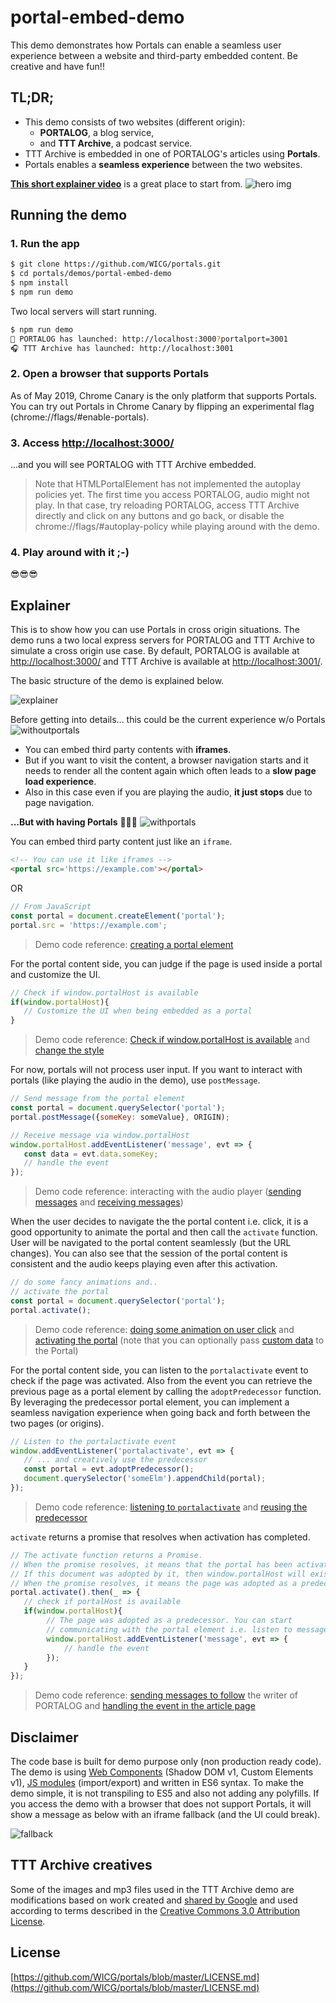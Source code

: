 # portal-embed-demo
This demo demonstrates how Portals can enable a seamless user experience between a website and third-party embedded content. Be creative and have fun!!


## TL;DR;
- This demo consists of two websites (different origin): 
  - **PORTALOG**, a blog service, 
  - and **TTT Archive**, a podcast service.
- TTT Archive is embedded in one of PORTALOG's articles using **Portals**.
- Portals enables a **seamless experience** between the two websites.

**[This short explainer video](https://youtu.be/4JkipxFVE9k)** is a great place to start from.
![hero img](https://cdn.glitch.com/98449704-33d8-49b2-88f2-aa6d2aeba5d3%2Fhero_img.png?1556394393372)


## Running the demo
### 1. Run the app
```bash
$ git clone https://github.com/WICG/portals.git
$ cd portals/demos/portal-embed-demo
$ npm install
$ npm run demo
```
Two local servers will start running.

```bash
$ npm run demo
📝 PORTALOG has launched: http://localhost:3000?portalport=3001
🎧 TTT Archive has launched: http://localhost:3001
```

### 2. Open a browser that supports Portals
As of May 2019, Chrome Canary is the only platform that supports Portals. You can try out Portals in Chrome Canary by flipping an experimental flag (chrome://flags/#enable-portals).

### 3. Access [http://localhost:3000/](http://localhost:3000/)
...and you will see PORTALOG with TTT Archive embedded.

> Note that HTMLPortalElement has not implemented the autoplay policies yet. The first time you access PORTALOG, audio might not play. In that case, try reloading PORTALOG, access TTT Archive directly and click on any buttons and go back, or disable the chrome://flags/#autoplay-policy while playing around with the demo.

### 4. Play around with it ;-)
😎😎😎


## Explainer
This is to show how you can use Portals in cross origin situations. The demo runs a two local express servers for PORTALOG and TTT Archive to simulate a cross origin use case. By default, PORTALOG is available at [http://localhost:3000/](http://localhost:3000/) and TTT Archive is available at [http://localhost:3001/](http://localhost:3001/).

The basic structure of the demo is explained below.

![explainer](https://cdn.glitch.com/98449704-33d8-49b2-88f2-aa6d2aeba5d3%2Fportal_explainer.png?1556377936083)

Before getting into details... this could be the current experience w/o Portals
![withoutportals](https://cdn.glitch.com/98449704-33d8-49b2-88f2-aa6d2aeba5d3%2Fw_o_portals_new.gif?1556394769252)
- You can embed third party contents with **iframes**.
- But if you want to visit the content, a browser navigation starts and it needs to render all the content again which often leads to a **slow page load experience**.
- Also in this case even if you are playing the audio, **it just stops** due to page navigation.

**...But with having Portals** 🚪🏃💨
![withportals](https://cdn.glitch.com/98449704-33d8-49b2-88f2-aa6d2aeba5d3%2Fw_portals.gif?1556394385809)

You can embed third party content just like an `iframe`.
```html
<!-- You can use it like iframes -->
<portal src='https://example.com'></portal>
```
OR
```javascript
// From JavaScript
const portal = document.createElement('portal');
portal.src = 'https://example.com';
```
> Demo code reference: [creating a portal element](public/js/portalog/portals-controller.js#L37) 

For the portal content side, you can judge if the page is used inside a portal and customize the UI.
```javascript
// Check if window.portalHost is available
if(window.portalHost){
   // Customize the UI when being embedded as a portal
}
```
> Demo code reference: [Check if window.portalHost is available](public/js/ttt/portals-controller.js#L198) and [change the style](public/js/ttt/portals-controller.js#L200)

For now, portals will not process user input. If you want to interact with portals (like playing the audio in the demo), use `postMessage`.
```javascript
// Send message from the portal element
const portal = document.querySelector('portal');
portal.postMessage({someKey: someValue}, ORIGIN);

// Receive message via window.portalHost
window.portalHost.addEventListener('message', evt => {
   const data = evt.data.someKey;
   // handle the event
});
```
> Demo code reference: interacting with the audio player ([sending messages](public/js/portalog/portals-controller.js#L135) and [receiving messages](public/js/ttt/portals-controller.js#L183))

When the user decides to navigate the the portal content i.e. click, it is a good opportunity to animate the portal and then call the `activate` function. User will be navigated to the portal content seamlessly (but the URL changes). You can also see that the session of the portal content is consistent and the audio keeps playing even after this activation.
```javascript
// do some fancy animations and..
// activate the portal
const portal = document.querySelector('portal');
portal.activate();
```
> Demo code reference: [doing some animation on user click](public/js/portalog/portals-controller.js#L47) and [activating the portal](public/js/portalog/portals-controller.js#L85) (note that you can optionally pass [custom data](public/js/portalog/portals-controller.js#L86) to the Portal)

For the portal content side, you can listen to the `portalactivate` event to check if the page was activated. Also from the event you can retrieve the previous page as a portal element by calling the `adoptPredecessor` function. By leveraging the predecessor portal element, you can implement a seamless navigation experience when going back and forth between the two pages (or origins).
```javascript
// Listen to the portalactivate event
window.addEventListener('portalactivate', evt => {
   // ... and creatively use the predecessor
   const portal = evt.adoptPredecessor();
   document.querySelector('someElm').appendChild(portal);
});
```
> Demo code reference: [listening to `portalactivate`](public/js/ttt/portals-controller.js#L144) and [reusing the predecessor](public/js/ttt/portals-controller.js#L152)

`activate` returns a promise that resolves when activation has completed.
```javascript
// The activate function returns a Promise.
// When the promise resolves, it means that the portal has been activated.
// If this document was adopted by it, then window.portalHost will exist
// When the promise resolves, it means the page was adopted as a predecessor
portal.activate().then(_ => {
   // check if portalHost is available
   if(window.portalHost){
        // The page was adopted as a predecessor. You can start
        // communicating with the portal element i.e. listen to messages
        window.portalHost.addEventListener('message', evt => {
            // handle the event
        });
   }
});
```
> Demo code reference: [sending messages to follow](public/js/ttt/writer-follow.js#L106) the writer of PORTALOG and [handling the event in the article page](public/js/portalog/portals-controller.js#L105)


## Disclaimer
The code base is built for demo purpose only (non production ready code). The demo is using [Web Components](https://developer.mozilla.org/en-US/docs/Web/Web_Components) (Shadow DOM v1, Custom Elements v1), [JS modules](https://developer.mozilla.org/en-US/docs/Web/JavaScript/Reference/Statements/import) (import/export) and written in ES6 syntax. To make the demo simple, it is not transpiling to ES5 and also not adding any polyfills. If you access the demo with a browser that does not support Portals, it will show a message as below with an iframe fallback (and the UI could break).

![fallback](https://cdn.glitch.com/98449704-33d8-49b2-88f2-aa6d2aeba5d3%2Ffallback.png?1556379460425)

## TTT Archive creatives
Some of the images and mp3 files used in the TTT Archive demo are modifications based on work created and [shared by Google](https://developers.google.com/terms/site-policies) and used according to terms described in the [Creative Commons 3.0 Attribution License](https://creativecommons.org/licenses/by/3.0/).

## License
[https://github.com/WICG/portals/blob/master/LICENSE.md](https://github.com/WICG/portals/blob/master/LICENSE.md)
